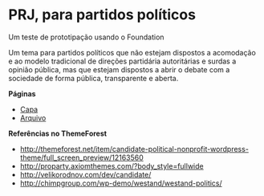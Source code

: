 # PRJ, para partidos políticos
Um teste de prototipação usando o Foundation

Um tema para partidos políticos que não estejam dispostos a acomodação e ao modelo tradicional de direções partidária autoritárias e surdas a opinião pública, mas que estejam dispostos a abrir o debate com a sociedade de forma pública, transparente e aberta. 

**Páginas**   

* [Capa](https://campanhacompleta.github.io/prj)
* [Arquivo](https://campanhacompleta.github.io/prj/archive.html)

**Referências no ThemeForest**   

* http://themeforest.net/item/candidate-political-nonprofit-wordpress-theme/full_screen_preview/12163560
* http://proparty.axiomthemes.com/?body_style=fullwide
* http://velikorodnov.com/dev/candidate/
* http://chimpgroup.com/wp-demo/westand/westand-politics/

